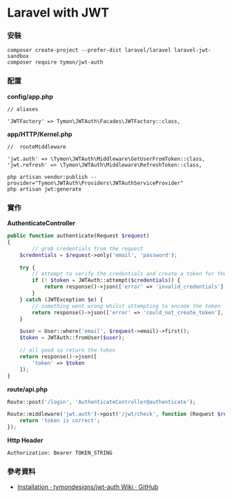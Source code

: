 # Laravel with JWT

### 安裝

```
composer create-project --prefer-dist laravel/laravel laravel-jwt-sandbox
composer require tymon/jwt-auth
```

### 配置

**config/app.php**

```
// aliases

'JWTFactory' => Tymon\JWTAuth\Facades\JWTFactory::class,
```

**app/HTTP/Kernel.php**

```
//  routeMiddleware

'jwt.auth' => \Tymon\JWTAuth\Middleware\GetUserFromToken::class,
'jwt.refresh' => \Tymon\JWTAuth\Middleware\RefreshToken::class,
```

```
php artisan vendor:publish --provider="Tymon\JWTAuth\Providers\JWTAuthServiceProvider"
php artisan jwt:generate
```

### 實作

**AuthenticateController**

```php
public function authenticate(Request $request)
{
        // grab credentials from the request
    $credentials = $request->only('email', 'password');

    try {
        // attempt to verify the credentials and create a token for the user
        if (! $token = JWTAuth::attempt($credentials)) {
            return response()->json(['error' => 'invalid_credentials'], 401);
        }
    } catch (JWTException $e) {
        // something went wrong whilst attempting to encode the token
        return response()->json(['error' => 'could_not_create_token'], 500);
    }

    $user = User::where('email', $request->email)->first();
    $token = JWTAuth::fromUser($user);

    // all good so return the token
    return response()->json([
        'token' => $token
    ]);
}
```

**route/api.php**

```php
Route::post('/login', 'AuthenticateController@authenticate');

Route::middleware('jwt.auth')->post('/jwt/check', function (Request $request) {
    return 'token is correct';
});
```

**Http Header**

```
Authorization: Bearer TOKEN_STRING
```

### 參考資料

* [Installation · tymondesigns/jwt-auth Wiki · GitHub](https://github.com/tymondesigns/jwt-auth/wiki/Installation)